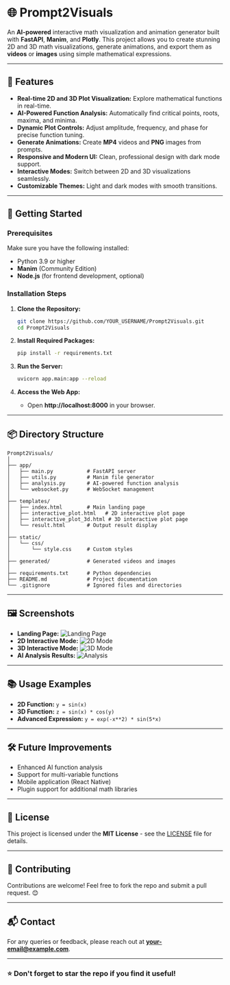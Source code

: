 
# 🌐 Prompt2Visuals

An **AI-powered** interactive math visualization and animation generator built with **FastAPI**, **Manim**, and **Plotly**. This project allows you to create stunning 2D and 3D math visualizations, generate animations, and export them as **videos** or **images** using simple mathematical expressions.

---

## 📌 **Features**
- **Real-time 2D and 3D Plot Visualization:** Explore mathematical functions in real-time.
- **AI-Powered Function Analysis:** Automatically find critical points, roots, maxima, and minima.
- **Dynamic Plot Controls:** Adjust amplitude, frequency, and phase for precise function tuning.
- **Generate Animations:** Create **MP4** videos and **PNG** images from prompts.
- **Responsive and Modern UI:** Clean, professional design with dark mode support.
- **Interactive Modes:** Switch between 2D and 3D visualizations seamlessly.
- **Customizable Themes:** Light and dark modes with smooth transitions.

---

## 🚀 **Getting Started**

### **Prerequisites**
Make sure you have the following installed:
- Python 3.9 or higher
- **Manim** (Community Edition)
- **Node.js** (for frontend development, optional)

### **Installation Steps**
1. **Clone the Repository:**
   ```bash
   git clone https://github.com/YOUR_USERNAME/Prompt2Visuals.git
   cd Prompt2Visuals
   ```

2. **Install Required Packages:**
   ```bash
   pip install -r requirements.txt
   ```

3. **Run the Server:**
   ```bash
   uvicorn app.main:app --reload
   ```

4. **Access the Web App:**
   - Open **http://localhost:8000** in your browser.

---

## 📦 **Directory Structure**
```
Prompt2Visuals/
│
├── app/
│   ├── main.py           # FastAPI server
│   ├── utils.py          # Manim file generator
│   ├── analysis.py       # AI-powered function analysis
│   └── websocket.py      # WebSocket management
│
├── templates/
│   ├── index.html        # Main landing page
│   ├── interactive_plot.html   # 2D interactive plot page
│   ├── interactive_plot_3d.html # 3D interactive plot page
│   └── result.html       # Output result display
│
├── static/
│   └── css/
│       └── style.css     # Custom styles
│
├── generated/            # Generated videos and images
│
├── requirements.txt      # Python dependencies
├── README.md             # Project documentation
└── .gitignore            # Ignored files and directories
```

---

## 🖼️ **Screenshots**
- **Landing Page:** ![Landing Page](./screenshots/landing_page.png)
- **2D Interactive Mode:** ![2D Mode](./screenshots/2d_mode.png)
- **3D Interactive Mode:** ![3D Mode](./screenshots/3d_mode.png)
- **AI Analysis Results:** ![Analysis](./screenshots/analysis_results.png)

---

## 📚 **Usage Examples**
- **2D Function:** `y = sin(x)`
- **3D Function:** `z = sin(x) * cos(y)`
- **Advanced Expression:** `y = exp(-x**2) * sin(5*x)`

---

## 🛠️ **Future Improvements**
- Enhanced AI function analysis
- Support for multi-variable functions
- Mobile application (React Native)
- Plugin support for additional math libraries

---

## 📄 **License**
This project is licensed under the **MIT License** - see the [LICENSE](LICENSE) file for details.

---

## 🤝 **Contributing**
Contributions are welcome! Feel free to fork the repo and submit a pull request. 😊

---

## 📬 **Contact**
For any queries or feedback, please reach out at **your-email@example.com**.

---

### ⭐ **Don't forget to star the repo if you find it useful!**
